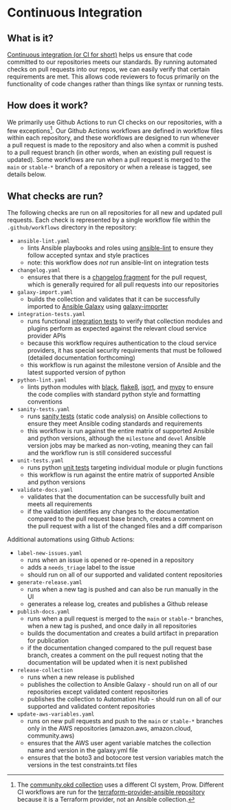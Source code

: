 # Continuous Integration

## What is it?

[Continuous integration (or CI for short)](https://en.wikipedia.org/wiki/Continuous_integration) helps us ensure that code committed to our repositories meets our standards. By running automated checks on pull requests into our repos, we can easily verify that certain requirements are met. This allows code reviewers to focus primarily on the functionality of code changes rather than things like syntax or running tests.

## How does it work?

We primarily use Github Actions to run CI checks on our repositories, with a few exceptions[^1]. Our Github Actions workflows are defined in workflow files within each repository, and these workflows are designed to run whenever a pull request is made to the repository and also when a commit is pushed to a pull request branch (in other words, when an existing pull request is updated). Some workflows are run when a pull request is merged to the `main` or `stable-*` branch of a repository or when a release is tagged, see details below.

## What checks are run?

The following checks are run on all repositories for all new and updated pull requests. Each check is represented by a single workflow file within the `.github/workflows` directory in the repository:

- `ansible-lint.yaml`
  - lints Ansible playbooks and roles using [ansible-lint](https://ansible.readthedocs.io/projects/lint/) to ensure they follow accepted syntax and style practices
  - note: this workflow does *not* run ansible-lint on integration tests
- `changelog.yaml`
  - ensures that there is a [changelog fragment](https://docs.ansible.com/ansible/latest/community/development_process.html#creating-changelog-fragments) for the pull request, which is generally required for all pull requests into our repositories
- `galaxy-import.yaml`
  - builds the collection and validates that it can be successfully imported to [Ansible Galaxy](https://galaxy.ansible.com/) using [galaxy-importer](https://github.com/ansible/galaxy-importer)
- `integration-tests.yaml`
  - runs functional [integration tests](https://docs.ansible.com/ansible/latest/dev_guide/testing_integration.html#testing-integration) to verify that collection modules and plugins perform as expected against the relevant cloud service provider APIs
  - because this workflow requires authentication to the cloud service providers, it has special security requirements that must be followed (detailed documentation forthcoming)
  - this workflow is run against the milestone version of Ansible and the latest supported version of python
- `python-lint.yaml`
  - lints python modules with [black](https://black.readthedocs.io/en/stable/), [flake8](https://flake8.pycqa.org/en/latest/), [isort](https://pycqa.github.io/isort/index.html), and [mypy](https://mypy.readthedocs.io/en/stable/) to ensure the code complies with standard python style and formatting conventions
- `sanity-tests.yaml`
  - runs [sanity tests](https://docs.ansible.com/ansible/latest/dev_guide/testing_sanity.html#testing-sanity) (static code analysis) on Ansible collections to ensure they meet Ansible coding standards and requirements
  - this workflow is run against the entire matrix of supported Ansible and python versions, although the `milestone` and `devel` Ansible version jobs may be marked as non-voting, meaning they can fail and the workflow run is still considered successful
- `unit-tests.yaml`
  - runs python [unit tests](https://docs.ansible.com/ansible/latest/dev_guide/testing_units.html#testing-units) targeting individual module or plugin functions
  - this workflow is run against the entire matrix of supported Ansible and python versions
- `validate-docs.yaml`
  - validates that the documentation can be successfully built and meets all requirements
  - if the validation identifies any changes to the documentation compared to the pull request base branch, creates a comment on the pull request with a list of the changed files and a diff comparison

Additional automations using Github Actions:

- `label-new-issues.yaml`
  - runs when an issue is opened or re-opened in a repository
  - adds a `needs_triage` label to the issue
  - should run on all of our supported and validated content repositories
- `generate-release.yaml`
  - runs when a new tag is pushed and can also be run manually in the UI
  - generates a release log, creates and publishes a Github release
- `publish-docs.yaml`
  - runs when a pull request is merged to the `main` or `stable-*` branches, when a new tag is pushed, and once daily in all repositories
  - builds the documentation and creates a build artifact in preparation for publication
  - if the documentation changed compared to the pull request base branch, creates a comment on the pull request noting that the documentation will be updated when it is next published
- `release-collection`
  - runs when a new release is published
  - publishes the collection to Ansible Galaxy - should run on all of our repositories except validated content repositories
  - publishes the collection to Automation Hub - should run on all of our supported and validated content repositories
- `update-aws-variables.yaml`
  - runs on new pull requests and push to the `main` or `stable-*` branches only in the AWS repositories (amazon.aws, amazon.cloud, community.aws)
  - ensures that the AWS user agent variable matches the collection name and version in the galaxy.yml file
  - ensures that the boto3 and botocore test version variables match the versions in the test constraints.txt files

[^1]: The [community.okd collection](https://github.com/ansible-collections/community.okd) uses a different CI system, Prow. Different CI workflows are run for the [terraform-provider-ansible repository](https://github.com/ansible/terraform-provider-ansible) because it is a Terraform provider, not an Ansible collection.
